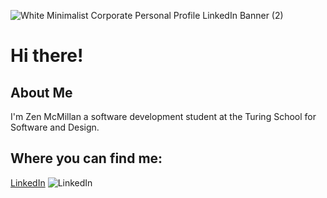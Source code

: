 ![White Minimalist Corporate Personal Profile LinkedIn Banner (2)](https://github.com/zenmcmillan/zenmcmillan/assets/121205752/312af8b7-4643-4c60-a6e2-c86e2aebb79a)

# Hi there!

## About Me

I'm Zen McMillan a software development student at the Turing School for Software and Design.

## Where you can find me:
[LinkedIn](https://www.linkedin.com/in/zen-mcmillan-%E2%98%80%EF%B8%8F-8aa114164/)
![LinkedIn](https://img.shields.io/badge/linkedin-%230077B5.svg?style=for-the-badge&logo=linkedin&logoColor=white)
